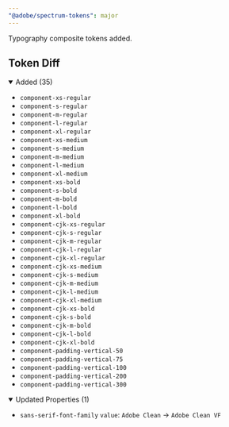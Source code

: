 ```yaml
---
"@adobe/spectrum-tokens": major
---
```


Typography composite tokens added.

## Token Diff

<details open><summary>Added (35)</summary>

- `component-xs-regular`
- `component-s-regular`
- `component-m-regular`
- `component-l-regular`
- `component-xl-regular`
- `component-xs-medium`
- `component-s-medium`
- `component-m-medium`
- `component-l-medium`
- `component-xl-medium`
- `component-xs-bold`
- `component-s-bold`
- `component-m-bold`
- `component-l-bold`
- `component-xl-bold`
- `component-cjk-xs-regular`
- `component-cjk-s-regular`
- `component-cjk-m-regular`
- `component-cjk-l-regular`
- `component-cjk-xl-regular`
- `component-cjk-xs-medium`
- `component-cjk-s-medium`
- `component-cjk-m-medium`
- `component-cjk-l-medium`
- `component-cjk-xl-medium`
- `component-cjk-xs-bold`
- `component-cjk-s-bold`
- `component-cjk-m-bold`
- `component-cjk-l-bold`
- `component-cjk-xl-bold`
- `component-padding-vertical-50`
- `component-padding-vertical-75`
- `component-padding-vertical-100`
- `component-padding-vertical-200`
- `component-padding-vertical-300`

</details>

<details open><summary>Updated Properties (1)</summary>

- `sans-serif-font-family`
  `value`: `Adobe Clean` -> `Adobe Clean VF`

</details>
